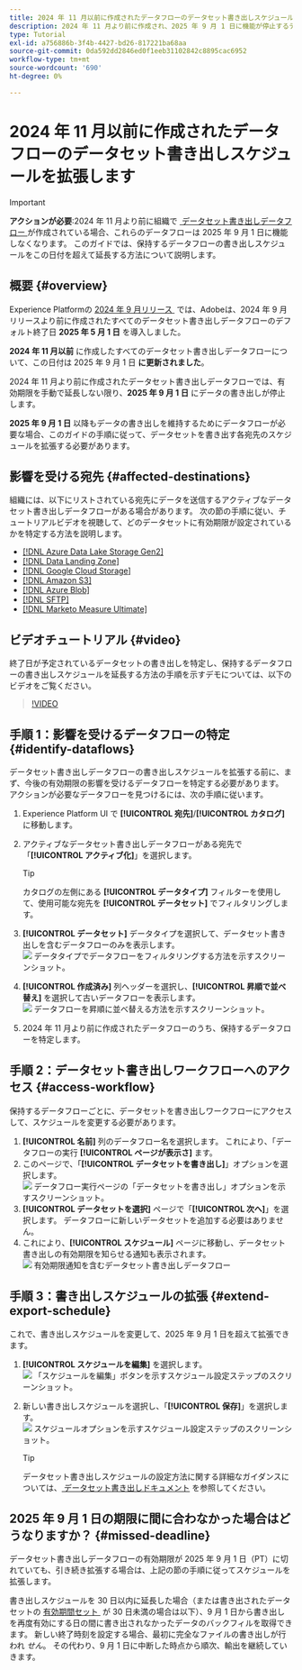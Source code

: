 ```yaml
---
title: 2024 年 11 月以前に作成されたデータフローのデータセット書き出しスケジュールを拡張します
description: 2024 年 11 月より前に作成され、2025 年 9 月 1 日に機能が停止するデータセット書き出しデータフローの書き出しスケジュールを拡張する方法を説明します。
type: Tutorial
exl-id: a756886b-3f4b-4427-bd26-817221ba68aa
source-git-commit: 0da592dd2846ed0f1eeb31102842c8895cac6952
workflow-type: tm+mt
source-wordcount: '690'
ht-degree: 0%

---
```


# 2024 年 11 月以前に作成されたデータフローのデータセット書き出しスケジュールを拡張します

>[!IMPORTANT]
>
>**アクションが必要**:2024 年 11 月より前に組織で [&#x200B; データセット書き出しデータフロー &#x200B;](export-datasets.md) が作成されている場合、これらのデータフローは 2025 年 9 月 1 日に機能しなくなります。 このガイドでは、保持するデータフローの書き出しスケジュールをこの日付を超えて延長する方法について説明します。

## 概要 {#overview}

Experience Platformの [2024 年 9 月リリース &#x200B;](/help/release-notes/2024/september-2024.md#destinations) では、Adobeは、2024 年 9 月リリースより前に作成されたすべてのデータセット書き出しデータフローのデフォルト終了日 **2025 年 5 月 1 日** を導入しました。

**2024 年 11 月以前** に作成したすべてのデータセット書き出しデータフローについて、この日付は 2025 年 9 月 1 日 **に更新されました**。

2024 年 11 月より前に作成されたデータセット書き出しデータフローでは、有効期限を手動で延長しない限り、**2025 年 9 月 1 日** にデータの書き出しが停止します。

**2025 年 9 月 1 日** 以降もデータの書き出しを維持するためにデータフローが必要な場合、このガイドの手順に従って、データセットを書き出す各宛先のスケジュールを拡張する必要があります。

## 影響を受ける宛先 {#affected-destinations}

組織には、以下にリストされている宛先にデータを送信するアクティブなデータセット書き出しデータフローがある場合があります。 次の節の手順に従い、チュートリアルビデオを視聴して、どのデータセットに有効期限が設定されているかを特定する方法を説明します。

* [[!DNL Azure Data Lake Storage Gen2]](../catalog/cloud-storage/adls-gen2.md)
* [[!DNL Data Landing Zone]](../catalog/cloud-storage/data-landing-zone.md)
* [[!DNL Google Cloud Storage]](../catalog/cloud-storage/google-cloud-storage.md)
* [[!DNL Amazon S3]](../catalog/cloud-storage/amazon-s3.md#changelog)
* [[!DNL Azure Blob]](../catalog/cloud-storage/azure-blob.md#changelog)
* [[!DNL SFTP]](../catalog/cloud-storage/sftp.md#changelog)
* [[!DNL Marketo Measure Ultimate]](../catalog/adobe/marketo-measure-ultimate.md)

## ビデオチュートリアル {#video}

終了日が予定されているデータセットの書き出しを特定し、保持するデータフローの書き出しスケジュールを延長する方法の手順を示すデモについては、以下のビデオをご覧ください。

>[!VIDEO](https://video.tv.adobe.com/v/3470518/)

## 手順 1：影響を受けるデータフローの特定 {#identify-dataflows}

データセット書き出しデータフローの書き出しスケジュールを拡張する前に、まず、今後の有効期限の影響を受けるデータフローを特定する必要があります。 アクションが必要なデータフローを見つけるには、次の手順に従います。

1. Experience Platform UI で **[!UICONTROL 宛先]**/**[!UICONTROL カタログ]** に移動します。
2. アクティブなデータセット書き出しデータフローがある宛先で「**[!UICONTROL アクティブ化]**」を選択します。

   >[!TIP]
   >
   >カタログの左側にある **[!UICONTROL データタイプ]** フィルターを使用して、使用可能な宛先を **[!UICONTROL データセット]** でフィルタリングします。

3. **[!UICONTROL データセット]** データタイプを選択して、データセット書き出しを含むデータフローのみを表示します。
   ![&#x200B; データタイプでデータフローをフィルタリングする方法を示すスクリーンショット。](/help/destinations/assets/ui/export-datasets/dataset-type.png)
4. **[!UICONTROL 作成済み]** 列ヘッダーを選択し、**[!UICONTROL 昇順で並べ替え]** を選択して古いデータフローを表示します。
   ![&#x200B; データフローを昇順に並べ替える方法を示すスクリーンショット。](/help/destinations/assets/ui/export-datasets/sort-ascending.png)
5. 2024 年 11 月より前に作成されたデータフローのうち、保持するデータフローを特定します。

## 手順 2：データセット書き出しワークフローへのアクセス {#access-workflow}

保持するデータフローごとに、データセットを書き出しワークフローにアクセスして、スケジュールを変更する必要があります。

1. **[!UICONTROL 名前]** 列のデータフロー名を選択します。 これにより、「データフローの実行 **[!UICONTROL ページが表示さ]** ます。
2. このページで、「**[!UICONTROL データセットを書き出し]**」オプションを選択します。
   ![&#x200B; データフロー実行ページの「データセットを書き出し」オプションを示すスクリーンショット。](/help/destinations/assets/ui/export-datasets/export-datasets-option.png)
3. **[!UICONTROL データセットを選択]** ページで「**[!UICONTROL 次へ]**」を選択します。 データフローに新しいデータセットを追加する必要はありません。
4. これにより、**[!UICONTROL スケジュール]** ページに移動し、データセット書き出しの有効期限を知らせる通知も表示されます。
   ![&#x200B; 有効期限通知を含むデータセット書き出しデータフロー &#x200B;](/help/destinations/assets/ui/export-datasets/dataset-export-notification.png)

## 手順 3：書き出しスケジュールの拡張 {#extend-export-schedule}

これで、書き出しスケジュールを変更して、2025 年 9 月 1 日を超えて拡張できます。

1. **[!UICONTROL スケジュールを編集]** を選択します。
   ![&#x200B; 「スケジュールを編集」ボタンを示すスケジュール設定ステップのスクリーンショット。](/help/destinations/assets/ui/export-datasets/edit-schedule.png)
2. 新しい書き出しスケジュールを選択し、「**[!UICONTROL 保存]**」を選択します。
   ![&#x200B; スケジュールオプションを示すスケジュール設定ステップのスクリーンショット。](/help/destinations/assets/ui/export-datasets/edit-schedule-calendar.png)

   >[!TIP]
   >
   >データセット書き出しスケジュールの設定方法に関する詳細なガイダンスについては、[&#x200B; データセット書き出しドキュメント &#x200B;](export-datasets.md#scheduling) を参照してください。

## 2025 年 9 月 1 日の期限に間に合わなかった場合はどうなりますか？ {#missed-deadline}

データセット書き出しデータフローの有効期限が 2025 年 9 月 1 日（PT）に切れていても、引き続き拡張する場合は、上記の節の手順に従ってスケジュールを拡張します。

書き出しスケジュールを 30 日以内に延長した場合（または書き出されたデータセットの [&#x200B; 有効期間セット &#x200B;](/help/catalog/datasets/experience-event-dataset-retention-ttl-guide.md) が 30 日未満の場合は以下）、9 月 1 日から書き出しを再度有効にする日の間に書き出されなかったデータのバックフィルを取得できます。 新しい終了時刻を設定する場合、最初に完全なファイルの書き出しが行われ *せん*。 その代わり、9 月 1 日に中断した時点から順次、輸出を継続していきます。
